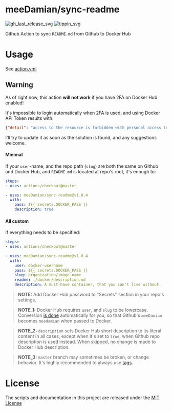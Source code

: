 # meeDamian/sync-readme

[![gh_last_release_svg]][gh_last_release_url]
[![tippin_svg]][tippin_url]

[gh_last_release_svg]: https://img.shields.io/github/v/release/meeDamian/sync-readme?sort=semver
[gh_last_release_url]: https://github.com/meeDamian/sync-readme/releases/latest

[tippin_svg]: https://img.shields.io/badge/donate-lightning-FDD023?logo=bitcoin&style=flat
[tippin_url]: https://tippin.me/@meeDamian

Github Action to sync `README.md` from Github to Docker Hub

# Usage

See [action.yml](action.yml)


## Warning

As of right now, this action **will not work** if you have 2FA on Docker Hub enabled!

It's impossible to login automatically when 2FA is used, and using Docker API Token results with:

```json
{"detail": "access to the resource is forbidden with personal access token"}
```

I'll try to update it as soon as the solution is found, and any suggestions welcome.

#### Minimal

If your `user`-name, and the repo path (`slug`) are both the same on Github and Docker Hub, and `README.md` is located at repo's root, it's enough to:

```yaml
steps:
- uses: actions/checkout@master

- uses: meeDamian/sync-readme@v1.0.4
  with:
    pass: ${{ secrets.DOCKER_PASS }}
    description: true
```

#### All custom

If everything needs to be specified: 

```yaml
steps:
- uses: actions/checkout@master

- uses: meeDamian/sync-readme@v1.0.4
  with:
    user: docker-username
    pass: ${{ secrets.DOCKER_PASS }}
    slug: organization/image-name
    readme: ./docker/description.md
    description: A must-have container, that you can't live without.
```

> **NOTE:** Add Docker Hub password to "Secrets" section in your repo's settings.
 
> **NOTE_1:** Docker Hub requires `user`, and `slug` to be lowercase.  Conversion [is done] automatically for you, so that Github's `meeDamian` becomes `meedamian` when passed to Docker.

> **NOTE_2:** `description` sets Docker Hub short description to its literal content in all cases, except when it's set to `true`, when Github repo description is used instead.  When skipped, no change is made to Docker Hub description.

> **NOTE_3:** `master` branch may sometimes be broken, or change behavior.  It's highly recommended to always use [tags].

[is done]: https://github.com/meeDamian/sync-readme/blob/master/entrypoint.sh#L32-L35
[tags]: https://github.com/meeDamian/sync-readme/tags

# License

The scripts and documentation in this project are released under the [MIT License](LICENSE)
